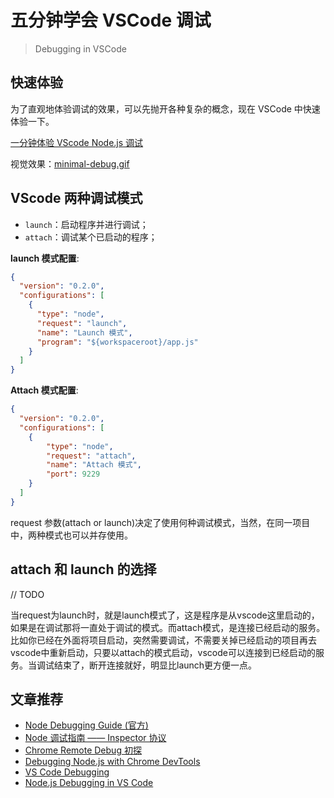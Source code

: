 # 五分钟学会 VSCode 调试

> Debugging in VSCode

## 快速体验

为了直观地体验调试的效果，可以先抛开各种复杂的概念，现在 VSCode 中快速体验一下。

[一分钟体验 VScode Node.js 调试](JavaScript/minimal-node-app/README.md)

视觉效果：[minimal-debug.gif](screenshots/minimal-debug.gif)


## VScode 两种调试模式

- `launch`：启动程序并进行调试；
- `attach`：调试某个已启动的程序；

**launch 模式配置**:

```json
{
  "version": "0.2.0",
  "configurations": [
    {
      "type": "node",
      "request": "launch",
      "name": "Launch 模式",
      "program": "${workspaceroot}/app.js"
    }
  ]
}
```

**Attach 模式配置**:

```json
{
  "version": "0.2.0",
  "configurations": [
    {
        "type": "node",
        "request": "attach",
        "name": "Attach 模式",
        "port": 9229
    }
  ]
}
```

request 参数(attach or launch)决定了使用何种调试模式，当然，在同一项目中，两种模式也可以并存使用。


## attach 和 launch 的选择

// TODO

当request为launch时，就是launch模式了，这是程序是从vscode这里启动的，如果是在调试那将一直处于调试的模式。而attach模式，是连接已经启动的服务。比如你已经在外面将项目启动，突然需要调试，不需要关掉已经启动的项目再去vscode中重新启动，只要以attach的模式启动，vscode可以连接到已经启动的服务。当调试结束了，断开连接就好，明显比launch更方便一点。

## 文章推荐

- [Node Debugging Guide (官方)](https://nodejs.org/en/docs/guides/debugging-getting-started/)
- [Node 调试指南 —— Inspector 协议](https://zhuanlan.zhihu.com/p/30264842)
- [Chrome Remote Debug 初探](https://ielgnaw.com/article/Chrome-Remote-Debug)
- [Debugging Node.js with Chrome DevTools](https://medium.com/@paul_irish/debugging-node-js-nightlies-with-chrome-devtools-7c4a1b95ae27)
- [VS Code Debugging](https://code.visualstudio.com/docs/editor/debugging)
- [Node.js Debugging in VS Code](https://code.visualstudio.com/docs/nodejs/nodejs-debugging#_launch-configuration-support-for-npm-and-other-tools)